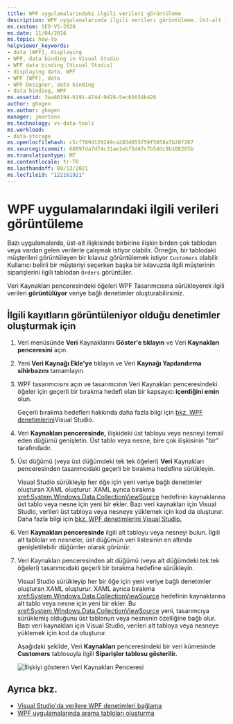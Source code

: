 ```yaml
---
title: WPF uygulamalarındaki ilgili verileri görüntüleme
description: WPF uygulamalarında ilgili verileri görüntüleme. Üst-alt ilişkide birbirlerine ilişkin birden çok tablodan veya vardan verilerle çalışma.
ms.custom: SEO-VS-2020
ms.date: 11/04/2016
ms.topic: how-to
helpviewer_keywords:
- data [WPF], displaying
- WPF, data binding in Visual Studio
- WPF data binding [Visual Studio]
- displaying data, WPF
- WPF [WPF], data
- WPF Designer, data binding
- data binding, WPF
ms.assetid: 3aa80194-0191-474d-9d28-5ec05654b426
author: ghogen
ms.author: ghogen
manager: jmartens
ms.technology: vs-data-tools
ms.workload:
- data-storage
ms.openlocfilehash: c5cf789d120249ca283d655f59f5058a7b28f207
ms.sourcegitcommit: 68897da7d74c31ae1ebf5d47c7b5ddc9b108265b
ms.translationtype: MT
ms.contentlocale: tr-TR
ms.lasthandoff: 08/13/2021
ms.locfileid: "122161921"
---
```

# <a name="display-related-data-in-wpf-applications"></a>WPF uygulamalarındaki ilgili verileri görüntüleme

Bazı uygulamalarda, üst-alt ilişkisinde birbirine ilişkin birden çok tablodan veya vardan gelen verilerle çalışmak istiyor olabilir. Örneğin, bir tablodaki müşterileri görüntüleyen bir kılavuz görüntülemek istiyor `Customers` olabilir. Kullanıcı belirli bir müşteriyi seçerken başka bir kılavuzda ilgili müşterinin siparişlerini ilgili tablodan `Orders` görüntüler.

Veri Kaynakları penceresindeki öğeleri WPF Tasarımcısına sürükleyerek ilgili verileri **görüntülüyor** veriye bağlı denetimler oluşturabilirsiniz.

## <a name="to-create-controls-that-display-related-records"></a>İlgili kayıtların görüntüleniyor olduğu denetimler oluşturmak için

1. Veri menüsünde **Veri** Kaynaklarını **Göster'e tıklayın** ve Veri **Kaynakları penceresini** açın.

2. Yeni **Veri Kaynağı Ekle'ye** tıklayın ve Veri **Kaynağı Yapılandırma sihirbazını** tamamlayın.

3. WPF tasarımcısını açın ve tasarımcının Veri Kaynakları penceresindeki öğeler için geçerli bir bırakma hedefi olan bir kapsayıcı **içerdiğini emin** olun.

     Geçerli bırakma hedefleri hakkında daha fazla bilgi için [bkz. WPF denetimlerini](../data-tools/bind-wpf-controls-to-data-in-visual-studio.md)Visual Studio.

4. Veri **Kaynakları penceresinde,** ilişkideki üst tabloyu veya nesneyi temsil eden düğümü genişletin. Üst tablo veya nesne, bire çok ilişkisinin "bir" tarafındadır.

5. Üst düğümü (veya üst düğümdeki tek tek öğeleri) **Veri** Kaynakları penceresinden tasarımcıdaki geçerli bir bırakma hedefine sürükleyin.

     Visual Studio sürükleyip her öğe için yeni veriye bağlı denetimler oluşturan XAML oluşturur. XAML ayrıca bırakma <xref:System.Windows.Data.CollectionViewSource> hedefinin kaynaklarına üst tablo veya nesne için yeni bir ekler. Bazı veri kaynakları için Visual Studio, verileri üst tabloya veya nesneye yüklemek için kod da oluşturur. Daha fazla bilgi için [bkz. WPF denetimlerini Visual Studio.](../data-tools/bind-wpf-controls-to-data-in-visual-studio.md)

6. Veri **Kaynakları penceresinde** ilgili alt tabloyu veya nesneyi bulun. İlgili alt tablolar ve nesneler, üst düğümün veri listesinin en altında genişletilebilir düğümler olarak görünür.

7. Veri Kaynakları penceresinden alt düğümü (veya alt  düğümdeki tek tek öğeleri) tasarımcıdaki geçerli bir bırakma hedefine sürükleyin.

     Visual Studio sürükleyip her bir öğe için yeni veriye bağlı denetimler oluşturan XAML oluşturur. XAML ayrıca bırakma <xref:System.Windows.Data.CollectionViewSource> hedefinin kaynaklarına alt tablo veya nesne için yeni bir ekler. Bu <xref:System.Windows.Data.CollectionViewSource> yeni, tasarımcıya sürüklemiş olduğunu üst tablonun veya nesnenin özelliğine bağlı olur. Bazı veri kaynakları için Visual Studio, verileri alt tabloya veya nesneye yüklemek için kod da oluşturur.

     Aşağıdaki şekilde, Veri **Kaynakları** penceresindeki bir veri kümesinde **Customers** tablosuyla ilgili **Siparişler tablosu gösterilir.**

     ![İlişkiyi gösteren Veri Kaynakları Penceresi](../data-tools/media/datasources2.gif)

## <a name="see-also"></a>Ayrıca bkz.

- [Visual Studio'da verilere WPF denetimleri bağlama](../data-tools/bind-wpf-controls-to-data-in-visual-studio.md)
- [WPF uygulamalarında arama tabloları oluşturma](../data-tools/create-lookup-tables-in-wpf-applications.md)
